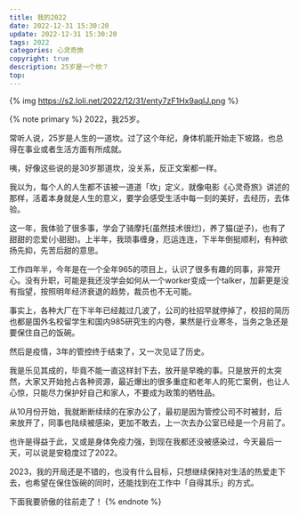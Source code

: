 ```yaml
---
title: 我的2022
date: 2022-12-31 15:30:20
update: 2022-12-31 15:30:20
tags: 2022
categories: 心灵奇旅
copyright: true
description: 25岁是一个坎？
top:
---
```


{% img https://s2.loli.net/2022/12/31/enty7zF1Hx9aqlJ.png %}

{% note primary %}
2022，我25岁。

常听人说，25岁是人生的一道坎。过了这个年纪，身体机能开始走下坡路，也总得在事业或者生活方面有所成就。

咦，好像这些说的是30岁那道坎，没关系，反正文案都一样。

我以为，每个人的人生都不该被一道道「坎」定义，就像电影《心灵奇旅》讲述的那样，活着本身就是人生的意义，要学会感受生活中每一刻的美好，去经历，去体验。

这一年，我体验了很多事，学会了骑摩托(虽然技术很烂)，养了猫(逆子)，也有了甜甜的恋爱(小甜甜)。上半年，我琐事缠身，厄运连连，下半年倒挺顺利，有种欲扬先抑，先苦后甜的意思。

工作四年半，今年是在一个全年965的项目上，认识了很多有趣的同事，非常开心。没有升职，可能是我还没学会如何从一个worker变成一个talker，加薪更是没有指望，按照明年经济衰退的趋势，裁员也不无可能。

事实上，各种大厂在下半年已经裁过几波了，公司的社招早就停掉了，校招的简历也都是国外名校留学生和国内985研究生的内卷，果然是行业寒冬，当务之急还是要保住自己的饭碗。

然后是疫情，3年的管控终于结束了，又一次见证了历史。

我是乐见其成的，毕竟不能一直这样封下去，放开是早晚的事。只是放开的太突然，大家又开始抢占各种资源，最近爆出的很多重症和老年人的死亡案例，也让人心惊，只能尽力保护好自己和家人，不要成为政策的牺牲品。

从10月份开始，我就断断续续的在家办公了，最初是因为管控公司不时被封，后来放开了，同事也陆续被感染，更加不敢去，上一次去办公室已经是一个月前了。

也许是得益于此，又或是身体免疫力强，到现在我都还没被感染过，今天最后一天，可以说是安稳度过了2022。

2023，我的开局还是不错的，也没有什么目标，只想继续保持对生活的热爱走下去，也希望在保住饭碗的同时，还能找到在工作中「自得其乐」的方式。

下面我要骄傲的往前走了！
{% endnote %}




